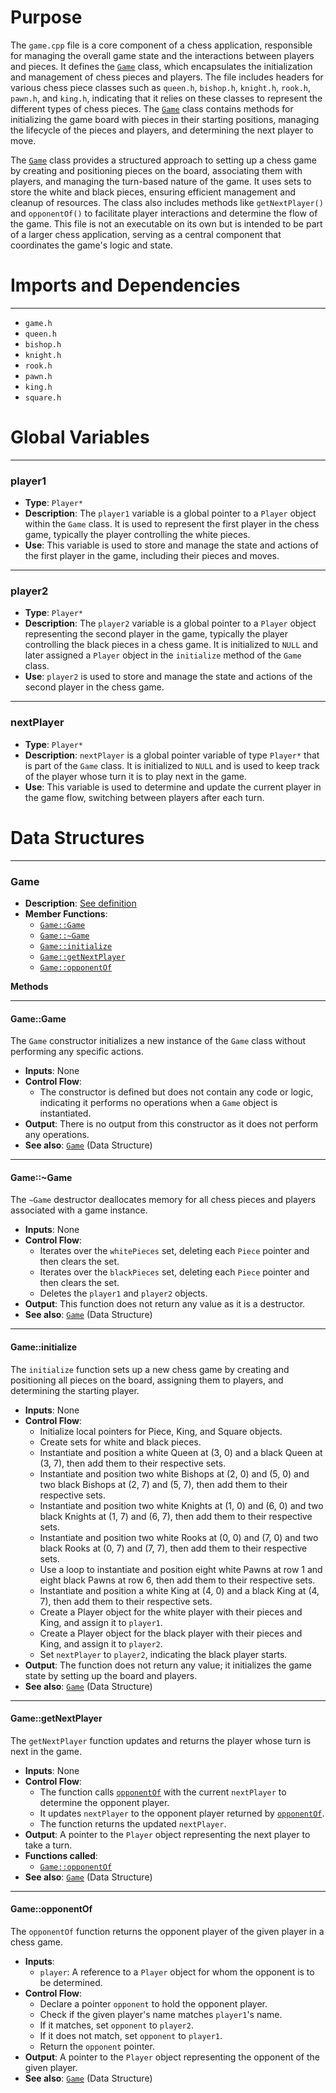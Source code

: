 # Purpose
The `game.cpp` file is a core component of a chess application, responsible for managing the overall game state and the interactions between players and pieces. It defines the [`Game`](#GameGame) class, which encapsulates the initialization and management of chess pieces and players. The file includes headers for various chess piece classes such as `queen.h`, `bishop.h`, `knight.h`, `rook.h`, `pawn.h`, and `king.h`, indicating that it relies on these classes to represent the different types of chess pieces. The [`Game`](#GameGame) class contains methods for initializing the game board with pieces in their starting positions, managing the lifecycle of the pieces and players, and determining the next player to move.

The [`Game`](#GameGame) class provides a structured approach to setting up a chess game by creating and positioning pieces on the board, associating them with players, and managing the turn-based nature of the game. It uses sets to store the white and black pieces, ensuring efficient management and cleanup of resources. The class also includes methods like `getNextPlayer()` and `opponentOf()` to facilitate player interactions and determine the flow of the game. This file is not an executable on its own but is intended to be part of a larger chess application, serving as a central component that coordinates the game's logic and state.
# Imports and Dependencies

---
- `game.h`
- `queen.h`
- `bishop.h`
- `knight.h`
- `rook.h`
- `pawn.h`
- `king.h`
- `square.h`


# Global Variables

---
### player1
- **Type**: `Player*`
- **Description**: The `player1` variable is a global pointer to a `Player` object within the `Game` class. It is used to represent the first player in the chess game, typically the player controlling the white pieces.
- **Use**: This variable is used to store and manage the state and actions of the first player in the game, including their pieces and moves.


---
### player2
- **Type**: `Player*`
- **Description**: The `player2` variable is a global pointer to a `Player` object representing the second player in the game, typically the player controlling the black pieces in a chess game. It is initialized to `NULL` and later assigned a `Player` object in the `initialize` method of the `Game` class.
- **Use**: `player2` is used to store and manage the state and actions of the second player in the chess game.


---
### nextPlayer
- **Type**: `Player*`
- **Description**: `nextPlayer` is a global pointer variable of type `Player*` that is part of the `Game` class. It is initialized to `NULL` and is used to keep track of the player whose turn it is to play next in the game.
- **Use**: This variable is used to determine and update the current player in the game flow, switching between players after each turn.


# Data Structures

---
### Game<!-- {{#data_structure:Game}} -->
- **Description**: [See definition](game.h.driver.md#Game)
- **Member Functions**:
    - [`Game::Game`](#GameGame)
    - [`Game::~Game`](#GameGame)
    - [`Game::initialize`](#Gameinitialize)
    - [`Game::getNextPlayer`](#GamegetNextPlayer)
    - [`Game::opponentOf`](#GameopponentOf)

**Methods**

---
#### Game::Game<!-- {{#callable:Game::Game}} -->
The `Game` constructor initializes a new instance of the `Game` class without performing any specific actions.
- **Inputs**: None
- **Control Flow**:
    - The constructor is defined but does not contain any code or logic, indicating it performs no operations when a `Game` object is instantiated.
- **Output**: There is no output from this constructor as it does not perform any operations.
- **See also**: [`Game`](game.h.driver.md#Game)  (Data Structure)


---
#### Game::\~Game<!-- {{#callable:Game::~Game}} -->
The `~Game` destructor deallocates memory for all chess pieces and players associated with a game instance.
- **Inputs**: None
- **Control Flow**:
    - Iterates over the `whitePieces` set, deleting each `Piece` pointer and then clears the set.
    - Iterates over the `blackPieces` set, deleting each `Piece` pointer and then clears the set.
    - Deletes the `player1` and `player2` objects.
- **Output**: This function does not return any value as it is a destructor.
- **See also**: [`Game`](game.h.driver.md#Game)  (Data Structure)


---
#### Game::initialize<!-- {{#callable:Game::initialize}} -->
The `initialize` function sets up a new chess game by creating and positioning all pieces on the board, assigning them to players, and determining the starting player.
- **Inputs**: None
- **Control Flow**:
    - Initialize local pointers for Piece, King, and Square objects.
    - Create sets for white and black pieces.
    - Instantiate and position a white Queen at (3, 0) and a black Queen at (3, 7), then add them to their respective sets.
    - Instantiate and position two white Bishops at (2, 0) and (5, 0) and two black Bishops at (2, 7) and (5, 7), then add them to their respective sets.
    - Instantiate and position two white Knights at (1, 0) and (6, 0) and two black Knights at (1, 7) and (6, 7), then add them to their respective sets.
    - Instantiate and position two white Rooks at (0, 0) and (7, 0) and two black Rooks at (0, 7) and (7, 7), then add them to their respective sets.
    - Use a loop to instantiate and position eight white Pawns at row 1 and eight black Pawns at row 6, then add them to their respective sets.
    - Instantiate and position a white King at (4, 0) and a black King at (4, 7), then add them to their respective sets.
    - Create a Player object for the white player with their pieces and King, and assign it to `player1`.
    - Create a Player object for the black player with their pieces and King, and assign it to `player2`.
    - Set `nextPlayer` to `player2`, indicating the black player starts.
- **Output**: The function does not return any value; it initializes the game state by setting up the board and players.
- **See also**: [`Game`](game.h.driver.md#Game)  (Data Structure)


---
#### Game::getNextPlayer<!-- {{#callable:Game::getNextPlayer}} -->
The `getNextPlayer` function updates and returns the player whose turn is next in the game.
- **Inputs**: None
- **Control Flow**:
    - The function calls [`opponentOf`](#GameopponentOf) with the current `nextPlayer` to determine the opponent player.
    - It updates `nextPlayer` to the opponent player returned by [`opponentOf`](#GameopponentOf).
    - The function returns the updated `nextPlayer`.
- **Output**: A pointer to the `Player` object representing the next player to take a turn.
- **Functions called**:
    - [`Game::opponentOf`](#GameopponentOf)
- **See also**: [`Game`](game.h.driver.md#Game)  (Data Structure)


---
#### Game::opponentOf<!-- {{#callable:Game::opponentOf}} -->
The `opponentOf` function returns the opponent player of the given player in a chess game.
- **Inputs**:
    - `player`: A reference to a `Player` object for whom the opponent is to be determined.
- **Control Flow**:
    - Declare a pointer `opponent` to hold the opponent player.
    - Check if the given player's name matches `player1`'s name.
    - If it matches, set `opponent` to `player2`.
    - If it does not match, set `opponent` to `player1`.
    - Return the `opponent` pointer.
- **Output**: A pointer to the `Player` object representing the opponent of the given player.
- **See also**: [`Game`](game.h.driver.md#Game)  (Data Structure)



